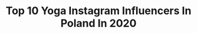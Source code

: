 ---
title: Top 10 Yoga Instagram Influencers In Poland In 2020
description: >-
  Find top yoga Instagram influencers in Poland in 2020. Most popular hashtags: #body #smile #happybirthday #weekend.
platform: Instagram
profiles:
  - username: "blonde.lady"
    fullname: >-
      Aneta Putowska 👰🏼🔒🇵🇱
    location: "Poland"
    followers: 114776
    engagement: 673
    commentsToLikes: 0.040232
    id: ck9hb8ylufun20j78n1zm26rz
    verified: false
    hashtags: "#motywacja, #styl, #styleinspo, #skincare"
  - username: "qmamkasze"
    fullname: >-
      Maia Sobczak
    location: "Poland"
    followers: 28145
    engagement: 399
    commentsToLikes: 0.095281
    id: ck5zz2ewday7k0i14wwbrmv8e
    verified: false
    hashtags: "#imhereforyou, #dressup, #vegetablebroth, #detailsoftheday"
  - username: "olivia_funky_"
    fullname: >-
      Olivia Lubieniecka
    location: "Poland"
    followers: 5921
    engagement: 1052
    commentsToLikes: 0.052761
    id: ck13a11hjo38q0i199333oq86
    verified: false
    hashtags: "#travel, #balisunset, #miedzyseriami, #surfmagic"
  - username: "justdeliciousx"
    fullname: >-
      Justyna 🌸| Health & Yoga
    location: "Poland"
    followers: 53562
    engagement: 217
    commentsToLikes: 0.049457
    id: ck5hhh84a87ri0i116o6nol4a
    verified: false
    hashtags: "#stanienaglowie, #zdroweslodycze, #coreczkamamusi, #afteryou"
  - username: "simplife.pl"
    fullname: >-
      Natalia Knopek ⚬ simplife.pl ⚬
    location: "Poland"
    followers: 28184
    engagement: 216
    commentsToLikes: 0.047466
    id: ck0w50xvl1dhx0i19qltsaijs
    verified: false
    hashtags: "#mojemieszkanie, #kuchnia, #mojakuchnia, #roundtable"
  - username: "modela91"
    fullname: >-
      Carol Lina Karolina
    location: "Poland"
    followers: 15113
    engagement: 573
    commentsToLikes: 0.028646
    id: ck5heohzhtzej0i11dfhx99ob
    verified: false
    hashtags: "#picsofday, #esspresso, #jump, #campaign"
  - username: "sara.pray"
    fullname: >-
      Sara
    location: "Poland"
    followers: 31615
    engagement: 294
    commentsToLikes: 0.020391
    id: ck5zjnnuthx1y0i148g4l37sb
    verified: false
    hashtags: "#newhair, #beauty, #quarantinestyle, #plantslover"
  - username: "sylvia_wicinska"
    fullname: >-
      Sylwia Wicińska
    location: "Poland"
    followers: 29773
    engagement: 146
    commentsToLikes: 0.034645
    id: ck8t9kuwnogtj0j78zgshc2ed
    verified: false
    hashtags: "#yogamat, #harrypotter, #sobeautiful, #odczarowujezime"
  - username: "natalia_uliasz"
    fullname: >-
      Natalia Uliasz 🇵🇱
    location: "Poland"
    followers: 26967
    engagement: 313
    commentsToLikes: 0.038300
    id: ck0u7dizm4is80i19gdfwvf2z
    verified: false
    hashtags: "#multitasking, #wigry, #yogaflow, #natyralmakeup"
  - username: "inesbeautypl"
    fullname: >-
      InesBeauty -Aga Wroclaw 🌷🎀💝🇵🇱
    location: "Poland"
    followers: 31006
    engagement: 653
    commentsToLikes: 0.259456
    id: ck8tdgwnv399r0j78scov01sy
    verified: false
    hashtags: "#selfiak, #beautifulwomen, #wszech, #malujusta"
---